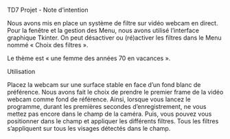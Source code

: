 TD7 Projet - Note d’intention 

Nous avons mis en place un système de filtre sur vidéo webcam en direct. Pour la fenêtre et la 
gestion des Menu, nous avons utilisé l’interface graphique Tkinter. On peut désactiver ou (ré)activer
les filtres dans le Menu nommé « Choix des filtres ».

Le thème est « une femme des années 70 en vacances ».

Utilisation

Placez la webcam sur une surface stable en face d’un fond blanc de préférence. Nous avons fait le 
choix de prendre le premier frame de la vidéo webcam comme fond de référence. Ainsi, lorsque vous 
lancez le programme, durant les premières secondes d’enregistrement, ne vous mettez pas encore
dans le champ de la caméra. Puis, vous pouvez vous positionner dans le champ et appliquer les 
différents filtres. Tous les filtres s’appliquent sur tous les visages détectés dans le champ.
